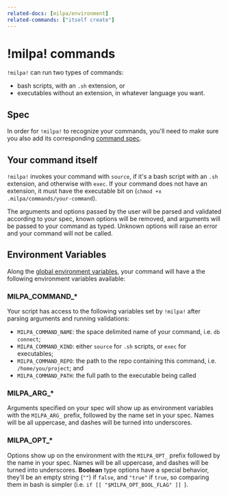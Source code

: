 ```yaml
---
related-docs: [milpa/environment]
related-commands: ["itself create"]
---
```


# !milpa! commands

`!milpa!` can run two types of commands:

- bash scripts, with an `.sh` extension, or
- executables without an extension, in whatever language you want.

## Spec

In order for `!milpa!` to recognize your commands, you'll need to make sure you also add its corresponding [command spec](/.milpa/docs/milpa/command/spec.md).

## Your command itself

`!milpa!` invokes your command with `source`, if it's a bash script with an `.sh` extension, and otherwise with `exec`. If your command does not have an extension, it must have the executable bit on (`chmod +x .milpa/commands/your-command`).

The arguments and options passed by the user will be parsed and validated according to your spec, known options will be removed, and arguments will be passed to your command as typed. Unknown options will raise an error and your command will not be called.

## Environment Variables

Along the [global environment variables](/.milpa/docs/milpa/environment.md), your command will have a the following environment variables available:

### MILPA_COMMAND_*

Your script has access to the following variables set by `!milpa!` after parsing arguments and running validations:

- `MILPA_COMMAND_NAME`: the space delimited name of your command, i.e. `db connect`;
- `MILPA_COMMAND_KIND`: either `source` for `.sh` scripts, or `exec` for executables;
- `MILPA_COMMAND_REPO`: the path to the repo containing this command, i.e. `/home/you/project`; and
- `MILPA_COMMAND_PATH`: the full path to the executable being called

### MILPA_ARG_*

Arguments specified on your spec will show up as environment variables with the `MILPA_ARG_` prefix, followed by the name set in your spec. Names will be all uppercase, and dashes will be turned into underscores.

### MILPA_OPT_*

Options show up on the environment with the `MILPA_OPT_` prefix followed by the name in your spec. Names will be all uppercase, and dashes will be turned into underscores. **Boolean** type options have a special behavior, they'll be an empty string (`""`) if `false`, and `"true"` if `true`, so comparing them in bash is simpler (i.e. `if [[ "$MILPA_OPT_BOOL_FLAG" ]] `).
